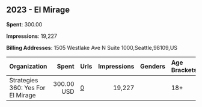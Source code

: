 ## 2023 - El Mirage 
**Spent**: 300.00

**Impressions**: 19,227

**Billing Addresses**: 1505 Westlake Ave N Suite 1000,Seattle,98109,US

|Organization|Spent|Urls|Impressions|Genders|Age Brackets|Country Codes|
|:---|---:|:---|---:|:---|:---|:---|
|Strategies 360: Yes For El Mirage|300.00 USD|[0](https://www.snap.com/political-ads/asset/6c6866bfc009d323309847fdbebf69ebe92c366ef628900e6507f2a984765570?mediaType=mov)|19,227||18+|united states|
